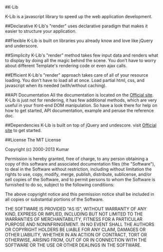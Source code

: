 #K-Lib

K-Lib is a javascript library to speed up the web application development.

##Declarative
K-Lib's "render" uses declarative paradigm that makes it easier to structure your application.

##Flexible
K-Lib is built on libraries you already know and love like jQuery and underscore.

##Simplicity
K-Lib's "render" method takes few input data and renders what to display by doing all the magic behind the scene. You don't have to worry about different Template's rendering code or even ajax calls.

##Efficient
K-Lib's "render" approach takes care of all of your resource loading. You don't have to load all at once. Load partial html, css, and javascript when its needed (with/without caching).


##API Documentation
All the documentation is located on the [Official site](http://k-lib.info/ "K-Lib Official Site"). K-Lib is just not for rendering, it has few additional methods, which are very useful in your front-end DOM manipulation. So have a look there for help on how to get started, API documentation, example and peruse the reference doc.
 
##Dependencies
K-Lib is built on top of jQuery and undescore. visit [Official site](http://k-lib.info/ "K-Lib Official Site") to get started.

##License
The MIT License

Copyright (c) 2000-2013 Kumar

Permission is hereby granted, free of charge, to any person
obtaining a copy of this software and associated documentation
files (the "Software"), to deal in the Software without
restriction, including without limitation the rights to use,
copy, modify, merge, publish, distribute, sublicense, and/or sell
copies of the Software, and to permit persons to whom the
Software is furnished to do so, subject to the following
conditions:

The above copyright notice and this permission notice shall be
included in all copies or substantial portions of the Software.

THE SOFTWARE IS PROVIDED "AS IS", WITHOUT WARRANTY OF ANY KIND,
EXPRESS OR IMPLIED, INCLUDING BUT NOT LIMITED TO THE WARRANTIES
OF MERCHANTABILITY, FITNESS FOR A PARTICULAR PURPOSE AND
NONINFRINGEMENT. IN NO EVENT SHALL THE AUTHORS OR COPYRIGHT
HOLDERS BE LIABLE FOR ANY CLAIM, DAMAGES OR OTHER LIABILITY,
WHETHER IN AN ACTION OF CONTRACT, TORT OR OTHERWISE, ARISING
FROM, OUT OF OR IN CONNECTION WITH THE SOFTWARE OR THE USE OR
OTHER DEALINGS IN THE SOFTWARE.